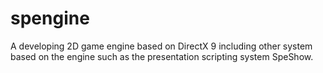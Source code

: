 spengine
========

A developing 2D game engine based on DirectX 9 including other system based on the engine such as the presentation scripting system SpeShow.
